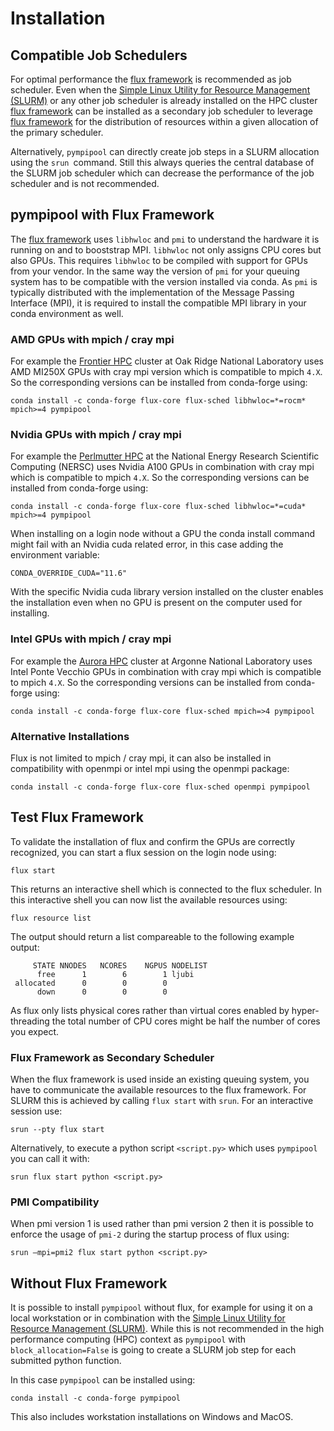# Installation
## Compatible Job Schedulers
For optimal performance the [flux framework](https://flux-framework.org) is recommended as job scheduler. Even when the 
[Simple Linux Utility for Resource Management (SLURM)](https://slurm.schedmd.com) or any other job scheduler is already 
installed on the HPC cluster [flux framework](https://flux-framework.org) can be installed as a secondary job scheduler
to leverage [flux framework](https://flux-framework.org) for the distribution of resources within a given allocation of
the primary scheduler. 

Alternatively, `pympipool` can directly create job steps in a SLURM allocation using the `srun `command. Still this always 
queries the central database of the SLURM job scheduler which can decrease the performance of the job scheduler and is 
not recommended.

## pympipool with Flux Framework
The [flux framework](https://flux-framework.org) uses `libhwloc` and `pmi` to understand the hardware it is running on and to booststrap MPI.
`libhwloc` not only assigns CPU cores but also GPUs. This requires `libhwloc` to be compiled with support for GPUs from 
your vendor. In the same way the version of `pmi` for your queuing system has to be compatible with the version 
installed via conda. As `pmi` is typically distributed with the implementation of the Message Passing Interface (MPI), 
it is required to install the compatible MPI library in your conda environment as well. 

### AMD GPUs with mpich / cray mpi
For example the [Frontier HPC](https://www.olcf.ornl.gov/frontier/) cluster at Oak Ridge National Laboratory uses 
AMD MI250X GPUs with cray mpi version which is compatible to mpich `4.X`. So the corresponding versions can be installed
from conda-forge using: 
```
conda install -c conda-forge flux-core flux-sched libhwloc=*=rocm* mpich>=4 pympipool
```
### Nvidia GPUs with mpich / cray mpi 
For example the [Perlmutter HPC](https://docs.nersc.gov/systems/perlmutter/) at the National Energy Research Scientific 
Computing (NERSC) uses Nvidia A100 GPUs in combination with cray mpi which is compatible to mpich `4.X`. So the 
corresponding versions can be installed from conda-forge using: 
```
conda install -c conda-forge flux-core flux-sched libhwloc=*=cuda* mpich>=4 pympipool
```
When installing on a login node without a GPU the conda install command might fail with an Nvidia cuda related error, in
this case adding the environment variable:
```
CONDA_OVERRIDE_CUDA="11.6"
```
With the specific Nvidia cuda library version installed on the cluster enables the installation even when no GPU is 
present on the computer used for installing. 

### Intel GPUs with mpich / cray mpi 
For example the [Aurora HPC](https://www.alcf.anl.gov/aurora) cluster at Argonne National Laboratory uses Intel Ponte 
Vecchio GPUs in combination with cray mpi which is compatible to mpich `4.X`. So the corresponding versions can be 
installed from conda-forge using: 
```
conda install -c conda-forge flux-core flux-sched mpich=>4 pympipool
```

### Alternative Installations
Flux is not limited to mpich / cray mpi, it can also be installed in compatibility with openmpi or intel mpi using the 
openmpi package: 
```
conda install -c conda-forge flux-core flux-sched openmpi pympipool
```

## Test Flux Framework
To validate the installation of flux and confirm the GPUs are correctly recognized, you can start a flux session on the 
login node using:
```
flux start
```
This returns an interactive shell which is connected to the flux scheduler. In this interactive shell you can now list 
the available resources using: 
```
flux resource list
```
The output should return a list compareable to the following example output:
```
     STATE NNODES   NCORES    NGPUS NODELIST
      free      1        6        1 ljubi
 allocated      0        0        0 
      down      0        0        0
```
As flux only lists physical cores rather than virtual cores enabled by hyper-threading the total number of CPU cores 
might be half the number of cores you expect. 

### Flux Framework as Secondary Scheduler
When the flux framework is used inside an existing queuing system, you have to communicate the available resources to 
the flux framework. For SLURM this is achieved by calling `flux start` with `srun`. For an interactive session use:
```
srun --pty flux start
```
Alternatively, to execute a python script `<script.py>` which uses `pympipool` you can call it with: 
```
srun flux start python <script.py>
```

### PMI Compatibility 
When pmi version 1 is used rather than pmi version 2 then it is possible to enforce the usage of `pmi-2` during the 
startup process of flux using: 
```
srun –mpi=pmi2 flux start python <script.py>
```

## Without Flux Framework
It is possible to install `pympipool` without flux, for example for using it on a local workstation or in combination
with the [Simple Linux Utility for Resource Management (SLURM)](https://slurm.schedmd.com). While this is not recommended
in the high performance computing (HPC) context as `pympipool` with `block_allocation=False` is going to create a SLURM
job step for each submitted python function. 

In this case `pympipool` can be installed using:
```
conda install -c conda-forge pympipool
```

This also includes workstation installations on Windows and MacOS.
